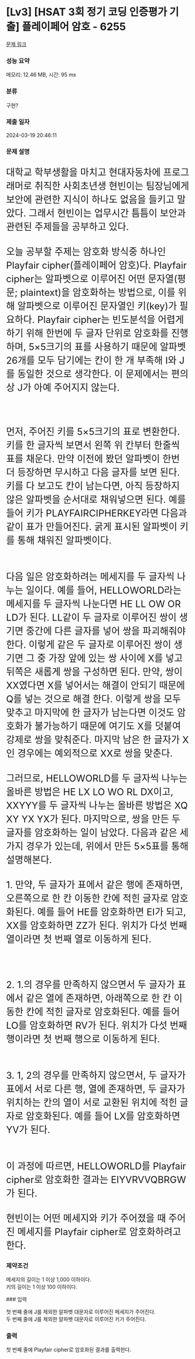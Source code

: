 # [Lv3] [HSAT 3회 정기 코딩 인증평가 기출] 플레이페어 암호 - 6255

[문제 링크](https://softeer.ai/practice/6255)

### 성능 요약

메모리: 12.46 MB, 시간: 95 ms

### 분류

구현?

### 제출 일자

2024-03-19 20:46:11

### 문제 설명

 <!-- 문제 설명 (알고리즘) -->
<div>
    <p class="detail-con-txt">
        <div style="font-size: 1.6rem"><p class="qti-paragraph" dir="ltr"><span>대학교 학부생활을 마치고 현대자동차에 프로그래머로 취직한 사회초년생 현빈이는 팀장님에게 보안에 관련한 지식이 하나도 없음을 들키고 말았다. 그래서 현빈이는 업무시간 틈틈이 보안과 관련된 주제들을 공부하고 있다.</span><br/><br/><span>  오늘 공부할 주제는 암호화 방식중 하나인 Playfair cipher(플레이페어 암호)다. Playfair cipher는 알파벳으로 이루어진 어떤 문자열(평문; plaintext)을 암호화하는 방법으로, 이를 위해 알파벳으로 이루어진 문자열인 키(key)가 필요하다. Playfair cipher는 빈도분석을 어렵게 하기 위해 한번에 두 글자 단위로 암호화를 진행하며, 5×5크기의 표를 사용하기 때문에 알파벳 26개를 모두 담기에는 칸이 한 개 부족해 I와 J를 동일한 것으로 생각한다. 이 문제에서는 편의상 J가 아예 주어지지 않는다.</span></p><p class="qti-paragraph" dir="ltr"><br/></p><p class="qti-paragraph" dir="ltr"><span>먼저, 주어진 키를 5×5크기의 표로 변환한다. 키를 한 글자씩 보면서 왼쪽 위 칸부터 한줄씩 표를 채운다. 만약 이전에 봤던 알파벳이 한번 더 등장하면 무시하고 다음 글자를 보면 된다. 키를 다 보고도 칸이 남는다면, 아직 등장하지 않은 알파벳을 순서대로 채워넣으면 된다. 예를 들어 키가 PLAYFAIRCIPHERKEY라면 다음과 같이 표가 만들어진다. 굵게 표시된 알파벳이 키를 통해 채워진 알파벳이다.</span><br/><br/><img src="https://softeer.ai/upload/2021/12/20211217_173746926_52835.png" alt="" width="inherit" height="inherit"><br/><br/><span>  다음 일은 암호화하려는 메세지를 두 글자씩 나누는 일이다. 예를 들어, HELLOWORLD라는 메세지를 두 글자씩 나눈다면 HE LL OW OR LD가 된다. LL같이 두 글자로 이루어진 쌍이 생기면 중간에 다른 글자를 넣어 쌍을 파괴해줘야 한다. 이렇게 같은 두 글자로 이루어진 쌍이 생기면 그 중 가장 앞에 있는 쌍 사이에 X를 넣고 뒤쪽은 새롭게 쌍을 구성하면 된다. 만약, 쌍이 XX였다면 X를 넣어서는 해결이 안되기 때문에 Q를 넣는 것으로 해결 한다. 이렇게 쌍을 모두 맞추고 마지막에 한 글자가 남는다면 이것도 암호화가 불가능하기 때문에 여기도 X를 덧붙여 강제로 쌍을 맞춰준다. 마지막 남은 한 글자가 X인 경우에는 예외적으로 XX로 쌍을 맞춘다.</span><br/><br/><span>  그러므로, HELLOWORLD를 두 글자씩 나누는 올바른 방법은 HE LX LO WO RL DX이고, XXYYY를 두 글자씩 나누는 올바른 방법은 XQ XY YX YX가 된다. 마지막으로, 쌍을 만든 두 글자를 암호화하는 일이 남았다. 다음과 같은 세 가지 경우가 있는데, 위에서 만든 5×5표를 통해 설명해본다.</span><br/><br/><span>  1. 만약, 두 글자가 표에서 같은 행에 존재하면, 오른쪽으로 한 칸 이동한 칸에 적힌 글자로 암호화된다. 예를 들어 HE를 암호화하면 EI가 되고, XX를 암호화하면 ZZ가 된다. 위치가 다섯 번째 열이라면 첫 번째 열로 이동하게 된다.</span><br/><br/><img src="https://softeer.ai/upload/2021/12/20211217_174122154_84160.png" alt="" width="inherit" height="inherit"><br/><br/></p><p class="qti-paragraph" dir="ltr"><span>2. 1.의 경우를 만족하지 않으면서 두 글자가 표에서 같은 열에 존재하면, 아래쪽으로 한 칸 이동한 칸에 적힌 글자로 암호화된다. 예를 들어 LO를 암호화하면 RV가 된다. 위치가 다섯 번째 행이라면 첫 번째 행으로 이동하게 된다.</span><br/><br/><img src="https://softeer.ai/upload/2021/12/20211217_174255968_61302.png" alt="" width="inherit" height="inherit"><br/><br/><span>  3. 1, 2의 경우를 만족하지 않으면서, 두 글자가 표에서 서로 다른 행, 열에 존재하면, 두 글자가 위치하는 칸의 열이 서로 교환된 위치에 적힌 글자로 암호화된다. 예를 들어 LX를 암호화하면 YV가 된다.</span><br/><br/><img src="https://softeer.ai/upload/2021/12/20211217_174318391_49786.png" alt="" width="inherit" height="inherit"><br/><br/><span>  이 과정에 따르면, HELLOWORLD를 Playfair cipher로 암호화한 결과는 EIYVRVVQBRGW가 된다.</span><br/><br/><span>  현빈이는 어떤 메세지와 키가 주어졌을 때 주어진 메세지를 Playfair cipher로 암호화하려고 한다.</span></p></div>
</div>

### 제약조건

<p class="qti-paragraph" dir="ltr"><span>메세지의 길이는 1 이상 1,000 이하이다.</span><br/><span>  키의 길이는 1 이상 100 이하이다.</span><br/></p>
### 입력

<span>첫 번째 줄에 J를 제외한 알파벳 대문자로 이루어진 메세지가 주어진다.</span><br/><span> 두 번째 줄에 J를 제외한 알파벳 대문자로 이루어진 키가 주어진다.</span><br/></p>

### 출력

<p class="qti-paragraph" dir="ltr"><span>첫 번째 줄에 Playfair cipher로 암호화된 결과를 출력한다.</span><br/></p>
